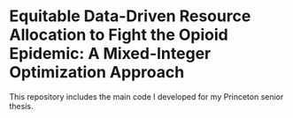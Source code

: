 # Equitable Data-Driven Resource Allocation to Fight the Opioid Epidemic: A Mixed-Integer Optimization Approach
This repository includes the main code I developed for my Princeton senior thesis. 
